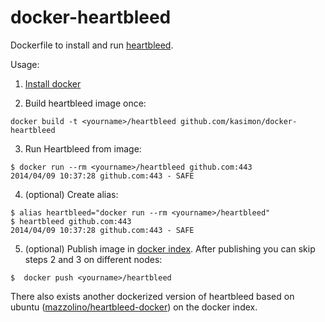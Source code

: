 docker-heartbleed
=================

Dockerfile to install and run [heartbleed][1].

Usage:

  1) [Install docker][2]

  2) Build heartbleed image once:

    docker build -t <yourname>/heartbleed github.com/kasimon/docker-heartbleed

  3) Run Heartbleed from image:

    $ docker run --rm <yourname>/heartbleed github.com:443
    2014/04/09 10:37:28 github.com:443 - SAFE

  4) (optional) Create alias:

    $ alias heartbleed="docker run --rm <yourname>/heartbleed"
    $ heartbleed github.com:443
    2014/04/09 10:37:28 github.com:443 - SAFE

  5) (optional) Publish image in [docker index][3]. After publishing you can skip steps 2 and 3 on different nodes:
  
    $  docker push <yourname>/heartbleed
    
There also exists another dockerized version of heartbleed based on ubuntu ([mazzolino/heartbleed-docker][4]) on the docker index.

  [1]: https://github.com/FiloSottile/Heartbleed
  [2]: https://www.docker.io/gettingstarted/#h_installation
  [3]: https://index.docker.io/
  [4]: https://index.docker.io/u/mazzolino/heartbleed-docker/
